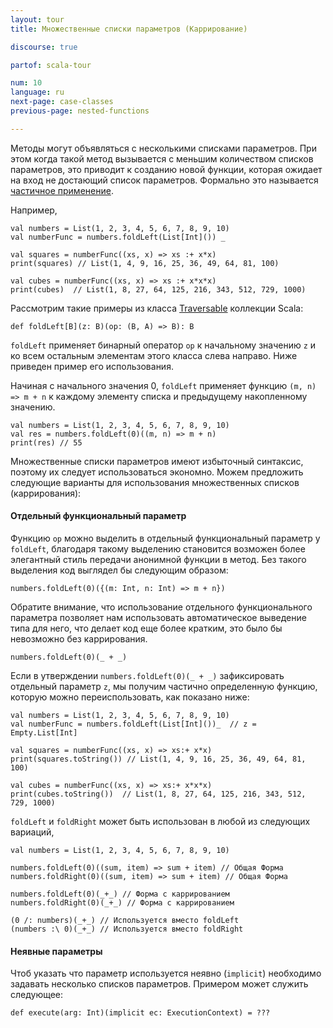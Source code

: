 ```yaml
---
layout: tour
title: Множественные списки параметров (Каррирование)

discourse: true

partof: scala-tour

num: 10
language: ru
next-page: case-classes
previous-page: nested-functions

---
```


Методы могут объявляться с несколькими списками параметров. При этом когда такой метод вызывается с меньшим количеством списков параметров, это приводит к созданию новой функции, которая ожидает на вход не достающий список параметров. Формально это называется [частичное применение](https://en.wikipedia.org/wiki/Partial_application).

Например,
  
  ```tut
  val numbers = List(1, 2, 3, 4, 5, 6, 7, 8, 9, 10)
  val numberFunc = numbers.foldLeft(List[Int]()) _
  
  val squares = numberFunc((xs, x) => xs :+ x*x)
  print(squares) // List(1, 4, 9, 16, 25, 36, 49, 64, 81, 100)
  
  val cubes = numberFunc((xs, x) => xs :+ x*x*x)
  print(cubes)  // List(1, 8, 27, 64, 125, 216, 343, 512, 729, 1000)
  ```

Рассмотрим такие примеры из класса [Traversable](/overviews/collections/trait-traversable.html) коллекции Scala:

```
def foldLeft[B](z: B)(op: (B, A) => B): B
```

`foldLeft` применяет бинарный оператор `op` к начальному значению `z` и ко всем остальным элементам этого класса слева направо. Ниже приведен пример его использования. 

Начиная с начального значения 0, `foldLeft` применяет функцию `(m, n) => m + n` к каждому элементу списка и предыдущему накопленному значению.

```tut
val numbers = List(1, 2, 3, 4, 5, 6, 7, 8, 9, 10)
val res = numbers.foldLeft(0)((m, n) => m + n)
print(res) // 55
```

Множественные списки параметров имеют избыточный синтаксис, поэтому их следует использоваться экономно. Можем предложить следующие варианты для использования множественных списков (каррирования):

#### Отдельный функциональный параметр
   Функцию `op` можно выделить в отдельный функциональный параметр у `foldLeft`, благодаря такому выделению становится возможен более элегантный стиль передачи анонимной функции в метод. Без такого выделения код выглядел бы следующим образом:
```
numbers.foldLeft(0)({(m: Int, n: Int) => m + n})
```
    
   Обратите внимание, что использование отдельного функционального параметра позволяет нам использовать автоматическое выведение типа для него, что делает код еще более кратким, это было бы невозможно без каррирования.
    
```
numbers.foldLeft(0)(_ + _)
```
   Если в утверждении `numbers.foldLeft(0)(_ + _)` зафиксировать отдельный параметр `z`, мы получим частично определенную функцию, которую можно переиспользовать, как показано ниже:
```tut
val numbers = List(1, 2, 3, 4, 5, 6, 7, 8, 9, 10)
val numberFunc = numbers.foldLeft(List[Int]())_  // z = Empty.List[Int]

val squares = numberFunc((xs, x) => xs:+ x*x)
print(squares.toString()) // List(1, 4, 9, 16, 25, 36, 49, 64, 81, 100)

val cubes = numberFunc((xs, x) => xs:+ x*x*x)
print(cubes.toString())  // List(1, 8, 27, 64, 125, 216, 343, 512, 729, 1000)
```

   `foldLeft` и `foldRight` может быть использован в любой из следующих вариаций,
```tut
val numbers = List(1, 2, 3, 4, 5, 6, 7, 8, 9, 10)

numbers.foldLeft(0)((sum, item) => sum + item) // Общая Форма
numbers.foldRight(0)((sum, item) => sum + item) // Общая Форма

numbers.foldLeft(0)(_+_) // Форма с каррированием
numbers.foldRight(0)(_+_) // Форма с каррированием

(0 /: numbers)(_+_) // Используется вместо foldLeft
(numbers :\ 0)(_+_) // Используется вместо foldRight
```   

   
#### Неявные параметры
   Чтоб указать что параметр используется неявно (`implicit`) необходимо задавать несколько списков параметров. Примером может служить следующее:

```
def execute(arg: Int)(implicit ec: ExecutionContext) = ???
```
